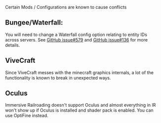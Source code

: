 Certain Mods / Configurations are known to cause conflicts

## Bungee/Waterfall:
You will need to change a Waterfall config option relating to entity IDs across servers.  See [GitHub issue#579](https://github.com/cam72cam/ImmersiveRailroading/issues/579) and [GitHub issue#136](https://github.com/PaperMC/Waterfall/issues/136) for more details.

## ViveCraft
Since ViveCraft messes with the minecraft graphics internals, a lot of the functionality is known to break in unexpected ways.

## Oculus
Immersive Railroading doesn't support Oculus and almost everything in IR won't show up if Oculus is installed and shader pack is enabled. You can use OptiFine instead.